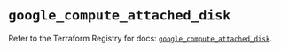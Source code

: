 # `google_compute_attached_disk`

Refer to the Terraform Registry for docs: [`google_compute_attached_disk`](https://registry.terraform.io/providers/hashicorp/google/5.39.0/docs/resources/compute_attached_disk).
